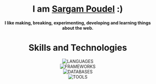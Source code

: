 <h1 align="center">I am <a href='https://sargam.me?ref=github'>Sargam Poudel</a> :)</h1>
<h4 align="center">
  I like making, breaking, experimenting, developing and learning things about
  the web.
</h4>

<h1 align="center">Skills and Technologies</h1>

<div align="center">
  <img
    src="https://camo.githubusercontent.com/f0832ac870385174acb792b561388283ec7676b7f35b8f4a27a3b5a886319464/68747470733a2f2f736b696c6c69636f6e732e6465762f69636f6e733f693d74732c6a732c7079"
    alt="LANGUAGES"
  />
  <br />
  <img
    src="https://camo.githubusercontent.com/5b82ed142236496534aa953aeb26c52fdf3a9a1c6a1678a1a5b90d4fee93bc3f/68747470733a2f2f736b696c6c69636f6e732e6465762f69636f6e733f693d7461696c77696e642c72656163742c6e6578742c6e6573742c66617374617069"
    alt="FRAMEWORKS"
  />
  <br />
  <img
    src="https://camo.githubusercontent.com/18a8b11a3aa5d404175bd006036e7c2fc4da1d7733ba16e35d40b6858bf950ba/68747470733a2f2f736b696c6c69636f6e732e6465762f69636f6e733f693d706f7374677265732c6d6f6e676f6462"
    alt="DATABASES"
  />
  <br />
  <img
    src="https://camo.githubusercontent.com/1095ef96e3d50f2994af28738bb4a7a88c7ef2214f2f9337655fb778051325b4/68747470733a2f2f736b696c6c69636f6e732e6465762f69636f6e733f693d76696d2c6769742c646f636b6572"
    alt="TOOLS"
  />

</p>
</div>

